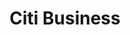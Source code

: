---
layout: tradeline
card: card-citi-business.png
title: Citi Business
credit_limit: $7,500
date_open: 2011
balance: 0%
statement_date: 8th
slots_available: 2
price: $300
categories: 
- personal
- open
---